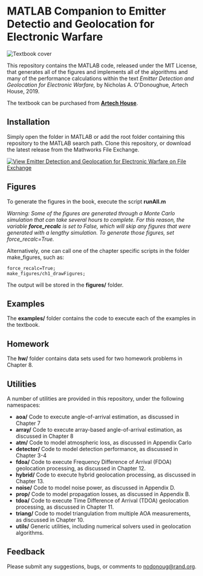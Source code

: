 # MATLAB Companion to Emitter Detectio and Geolocation for Electronic Warfare

![Textbook cover](https://us.artechhouse.com/Assets/ProductImages/5645_t.jpg "Emitter Detection and Geolocation for Electronic Warfare")

This repository contains the MATLAB code, released under the MIT License, that generates all of the figures and implements all of the algorithms and many of the performance calculations within the text *Emitter Detection and Geolocation for Electronic Warfare,* by Nicholas A. O'Donoughue, Artech House, 2019.

The textbook can be purchased from **[Artech House](https://us.artechhouse.com/Emitter-Detection-and-Geolocation-for-Electronic-Warfare-P2052.aspx)**.

## Installation

Simply open the folder in MATLAB or add the root folder containing this repository to the MATLAB search path.  Clone this repository, or download the latest release from the Mathworks File Exchange.

[![View Emitter Detection and Geolocation for Electronic Warfare on File Exchange](https://www.mathworks.com/matlabcentral/images/matlab-file-exchange.svg)](https://www.mathworks.com/matlabcentral/fileexchange/74044-emitter-detection-and-geolocation-for-electronic-warfare)

## Figures

To generate the figures in the book, execute the script **runAll.m**

*Warning: Some of the figures are generated through a Monte Carlo simulation that can take several hours to complete.  For this reason, the variable **force_recalc** is set to False, which will skip any figures that were generated with a lengthy simulation.  To generate those figures, set force_recalc=True.*

Alternatively, one can call one of the chapter specific scripts in the folder make_figures, such as:

    force_recalc=True;
	make_figures/ch1_drawFigures;

The output will be stored in the **figures/** folder.

## Examples
The **examples/** folder contains the code to execute each of the examples in the textbook.

## Homework
The **hw/** folder contains data sets used for two homework problems in Chapter 8.

## Utilities
A number of utilities are provided in this repository, under the following namespaces:

+ **aoa/** Code to execute angle-of-arrival estimation, as discussed in Chapter 7
+ **array/** Code to execute array-based angle-of-arrival estimation, as discussed in Chapter 8
+ **atm/** Code to model atmospheric loss, as discussed in Appendix Carlo
+ **detector/** Code to model detection performance, as discussed in Chapter 3-4
+ **fdoa/** Code to execute Frequency Difference of Arrival (FDOA) geolocation processing, as discussed in Chapter 12.
+ **hybrid/** Code to execute hybrid geolocation processing, as discussed in Chapter 13.
+ **noise/** Code to model noise power, as discussed in Appendix D.
+ **prop/** Code to model propagation losses, as discussed in Appendix B.
+ **tdoa/** Code to execute Time Difference of Arrival (TDOA) geolocation processing, as discussed in Chapter 11.
+ **triang/** Code to model triangulation from multiple AOA measurements, as discussed in Chapter 10.
+ **utils/** Generic utilities, including numerical solvers used in geolocation algorithms.

## Feedback
Please submit any suggestions, bugs, or comments to nodonoug@rand.org.